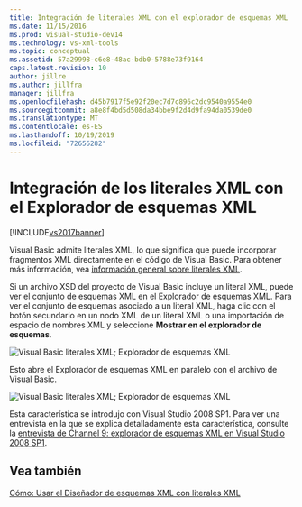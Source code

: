 ```yaml
---
title: Integración de literales XML con el explorador de esquemas XML | Microsoft Docs
ms.date: 11/15/2016
ms.prod: visual-studio-dev14
ms.technology: vs-xml-tools
ms.topic: conceptual
ms.assetid: 57a29998-c6e8-48ac-bdb0-5788e73f9164
caps.latest.revision: 10
author: jillre
ms.author: jillfra
manager: jillfra
ms.openlocfilehash: d45b7917f5e92f20ec7d7c896c2dc9540a9554e0
ms.sourcegitcommit: a8e8f4bd5d508da34bbe9f2d4d9fa94da0539de0
ms.translationtype: MT
ms.contentlocale: es-ES
ms.lasthandoff: 10/19/2019
ms.locfileid: "72656282"
---
```

# <a name="integration-of-xml-literals-with-xml-schema-explorer"></a>Integración de los literales XML con el Explorador de esquemas XML
[!INCLUDE[vs2017banner](../includes/vs2017banner.md)]

Visual Basic admite literales XML, lo que significa que puede incorporar fragmentos XML directamente en el código de Visual Basic. Para obtener más información, vea [información general sobre literales XML](http://go.microsoft.com/fwlink/?LinkId=140325).

 Si un archivo XSD del proyecto de Visual Basic incluye un literal XML, puede ver el conjunto de esquemas XML en el Explorador de esquemas XML. Para ver el conjunto de esquemas asociado a un literal XML, haga clic con el botón secundario en un nodo XML de un literal XML o una importación de espacio de nombres XML y seleccione **Mostrar en el explorador de esquemas**.

 ![Visual Basic literales XML; Explorador de esquemas XML](../xml-tools/media/vbxmlliteralswithxmlschemaexplorer1.gif "VBXMLLiteralsWithXMLSchemaExplorer1")

 Esto abre el Explorador de esquemas XML en paralelo con el archivo de Visual Basic.

 ![Visual Basic literales XML; Explorador de esquemas XML](../xml-tools/media/vbxmlliteralswithxmlschemaexplorer2.gif "VBXMLLiteralsWithXMLSchemaExplorer2")

 Esta característica se introdujo con Visual Studio 2008 SP1. Para ver una entrevista en la que se explica detalladamente esta característica, consulte la [entrevista de Channel 9: explorador de esquemas XML en Visual Studio 2008 SP1](https://channel9.msdn.com/Blogs/funkyonex/XML-Schema-Explorer-in-Visual-Studio-2008-SP1).

## <a name="see-also"></a>Vea también
 [Cómo: Usar el Diseñador de esquemas XML con literales XML](../xml-tools/how-to-use-the-xml-schema-designer-with-xml-literals.md)
